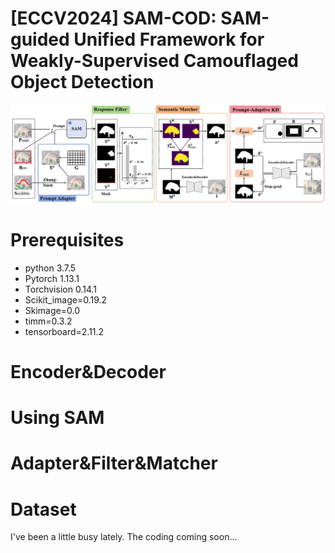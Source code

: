 # [ECCV2024] SAM-COD: SAM-guided Unified Framework for Weakly-Supervised Camouflaged Object Detection

![Framework](figure/Framework.png)


# Prerequisites
- python 3.7.5
- Pytorch 1.13.1
- Torchvision 0.14.1
- Scikit_image=0.19.2
- Skimage=0.0
- timm=0.3.2
- tensorboard=2.11.2

# Encoder&Decoder

# Using SAM 

# Adapter&Filter&Matcher


# Dataset
I've been a little busy lately. The coding coming soon...
